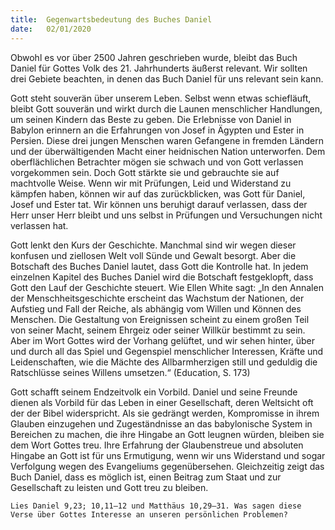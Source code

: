 ```yaml
---
title:  Gegenwartsbedeutung des Buches Daniel
date:   02/01/2020
---
```


Obwohl es vor über 2500 Jahren geschrieben wurde, bleibt das Buch Daniel für Gottes Volk des 21. Jahrhunderts äußerst relevant. Wir sollten drei Gebiete beachten, in denen das Buch Daniel für uns relevant sein kann.

Gott steht souverän über unserem Leben. Selbst wenn etwas schiefläuft, bleibt Gott souverän und wirkt durch die Launen menschlicher Handlungen, um seinen Kindern das Beste zu geben. Die Erlebnisse von Daniel in Babylon erinnern an die Erfahrungen von Josef in Ägypten und Ester in Persien. Diese drei jungen Menschen waren Gefangene in fremden Ländern und der überwältigenden Macht einer heidnischen Nation unterworfen. Dem oberflächlichen Betrachter mögen sie schwach und von Gott verlassen vorgekommen sein. Doch Gott stärkte sie und gebrauchte sie auf machtvolle Weise. Wenn wir mit Prüfungen, Leid und Widerstand zu kämpfen haben, können wir auf das zurückblicken, was Gott für Daniel, Josef und Ester tat. Wir können uns beruhigt darauf verlassen, dass der Herr unser Herr bleibt und uns selbst in Prüfungen und Versuchungen nicht verlassen hat.

Gott lenkt den Kurs der Geschichte. Manchmal sind wir wegen dieser konfusen und ziellosen Welt voll Sünde und Gewalt besorgt. Aber die Botschaft des Buches Daniel lautet, dass Gott die Kontrolle hat. In jedem einzelnen ­Kapitel des Buches Daniel wird die Botschaft festgeklopft, dass Gott den Lauf der Geschichte steuert. Wie Ellen White sagt: „In den Annalen der Menschheitsgeschichte erscheint das Wachstum der Nationen, der Aufstieg und Fall der Reiche, als abhängig vom Willen und Können des Menschen. Die Gestaltung von Ereignissen scheint zu einem großen Teil von seiner Macht, seinem Ehrgeiz oder seiner Willkür bestimmt zu sein. Aber im Wort Gottes wird der Vorhang gelüftet, und wir sehen hinter, über und durch all das Spiel und Gegenspiel menschlicher Interessen, Kräfte und Leidenschaften, wie die Mächte des Allbarmherzigen still und geduldig die Ratschlüsse seines Willens umsetzen.“ (Education, S. 173)

Gott schafft seinem Endzeitvolk ein Vorbild. Daniel und seine Freunde dienen als Vorbild für das Leben in einer Gesellschaft, deren Weltsicht oft der der Bibel widerspricht. Als sie gedrängt werden, Kompromisse in ihrem Glauben einzugehen und Zugeständnisse an das babylonische System in Bereichen zu machen, die ihre Hingabe an Gott leugnen würden, bleiben sie dem Wort Gottes treu. Ihre Erfahrung der Glaubenstreue und absoluten Hingabe an Gott ist für uns Ermutigung, wenn wir uns Widerstand und sogar Verfolgung wegen des Evangeliums gegenübersehen. Gleichzeitig zeigt das Buch Daniel, dass es möglich ist, einen Beitrag zum Staat und zur Gesellschaft zu leisten und Gott treu zu bleiben.

`Lies Daniel 9,23; 10,11–12 und Matthäus 10,29–31. Was sagen diese Verse über Gottes Interesse an unseren persönlichen Problemen?`